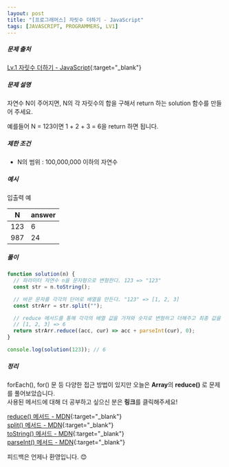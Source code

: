```yaml
---
layout: post
title: "[프로그래머스] 자릿수 더하기 - JavaScript"
tags: [JAVASCRIPT, PROGRAMMERS, LV1]
---
```


##### 문제 출처

[Lv.1 자릿수 더하기 - JavaScript](https://programmers.co.kr/learn/courses/30/lessons/12931?language=javascript){:target="\_blank"}

##### 문제 설명

자연수 N이 주어지면, N의 각 자릿수의 합을 구해서 return 하는 solution 함수를 만들어 주세요.

예를들어 N = 123이면 1 + 2 + 3 = 6을 return 하면 됩니다.

##### 제한 조건

- N의 범위 : 100,000,000 이하의 자연수

##### 예시

입출력 예

| N   | answer |
| --- | ------ |
| 123 | 6      |
| 987 | 24     |

##### 풀이

```javascript
function solution(n) {
  // 파라미터 자연수 n을 문자형으로 변형한다. 123 => "123"
  const str = n.toString();

  // 바꾼 문자를 각각의 단어로 배열을 만든다. "123" => [1, 2, 3]
  const strArr = str.split("");

  // reduce 메서드를 통해 각각의 배열 값을 가져와 숫자로 변형하고 더해주고 최종 값을 반환한다.
  // [1, 2, 3] => 6
  return strArr.reduce((acc, cur) => acc + parseInt(cur), 0);
}

console.log(solution(123)); // 6
```

##### 정리

forEach(), for() 문 등 다양한 접근 방법이 있지만 오늘은 **Array**의 **reduce()** 로 문제를 풀어보았습니다.<br />
사용된 메서드에 대해 더 공부하고 싶으신 분은 **링크**를 클릭해주세요!

[reduce() 메서드 - MDN](https://developer.mozilla.org/ko/docs/Web/JavaScript/Reference/Global_Objects/Array/reduce){:target="\_blank"}<br />
[split() 메서드 - MDN](https://developer.mozilla.org/ko/docs/Web/JavaScript/Reference/Global_Objects/String/split){:target="\_blank"}<br />
[toString() 메서드 - MDN](https://developer.mozilla.org/ko/docs/Web/JavaScript/Reference/Global_Objects/Number/toString){:target="\_blank"}<br />
[parseInt() 메서드 - MDN](https://developer.mozilla.org/ko/docs/Web/JavaScript/Reference/Global_Objects/parseInt){:target="\_blank"}

피드백은 언제나 환영입니다. 😊
